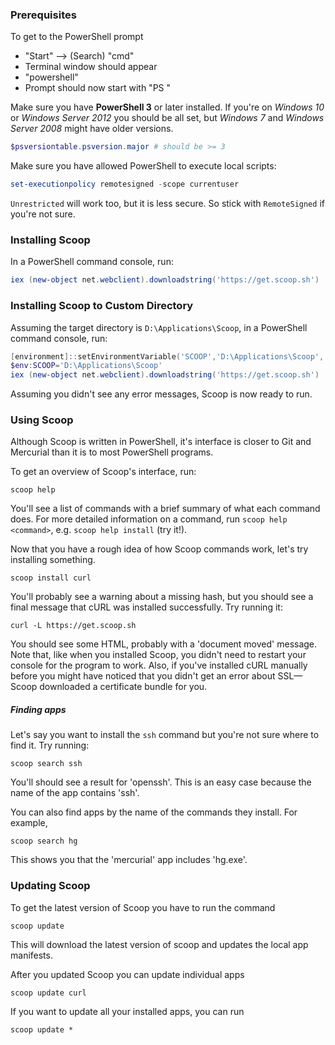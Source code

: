 ### Prerequisites
To get to the PowerShell prompt 
  * "Start" --> (Search) "cmd"
  * Terminal window should appear
  * "powershell"
  * Prompt should now start with "PS "

Make sure you have **PowerShell 3** or later installed. If you're on *Windows 10* or *Windows Server 2012* you should be all set, but *Windows 7* and *Windows Server 2008* might have older versions.

```powershell
$psversiontable.psversion.major # should be >= 3
```

Make sure you have allowed PowerShell to execute local scripts:

```powershell
set-executionpolicy remotesigned -scope currentuser
```

`Unrestricted` will work too, but it is less secure. So stick with `RemoteSigned` if you're not sure.

### Installing Scoop
In a PowerShell command console, run:

```powershell
iex (new-object net.webclient).downloadstring('https://get.scoop.sh')
```

### Installing Scoop to Custom Directory
Assuming the target directory is `D:\Applications\Scoop`, in a PowerShell command console, run:
```powershell
[environment]::setEnvironmentVariable('SCOOP','D:\Applications\Scoop','User')
$env:SCOOP='D:\Applications\Scoop'
iex (new-object net.webclient).downloadstring('https://get.scoop.sh')
```

Assuming you didn't see any error messages, Scoop is now ready to run.

### Using Scoop
Although Scoop is written in PowerShell, it's interface is closer to Git and Mercurial than it is to most PowerShell programs.

To get an overview of Scoop's interface, run:

    scoop help

You'll see a list of commands with a brief summary of what each command does. For more detailed information on a command, run `scoop help <command>`, e.g. `scoop help install` (try it!).

Now that you have a rough idea of how Scoop commands work, let's try installing something.

    scoop install curl

You'll probably see a warning about a missing hash, but you should see a final message that cURL was installed successfully. Try running it:

    curl -L https://get.scoop.sh

You should see some HTML, probably with a 'document moved' message. Note that, like when you installed Scoop, you didn't need to restart your console for the program to work. Also, if you've installed cURL manually before you might have noticed that you didn't get an error about SSL—Scoop downloaded a certificate bundle for you.

##### Finding apps
Let's say you want to install the `ssh` command but you're not sure where to find it. Try running:
    
    scoop search ssh

You'll should see a result for 'openssh'. This is an easy case because the name of the app contains 'ssh'.

You can also find apps by the name of the commands they install. For example,

    scoop search hg

This shows you that the 'mercurial' app includes 'hg.exe'.

### Updating Scoop
To get the latest version of Scoop you have to run the command

    scoop update

This will download the latest version of scoop and updates the local app manifests.

After you updated Scoop you can update individual apps

    scoop update curl

If you want to update all your installed apps, you can run

    scoop update *